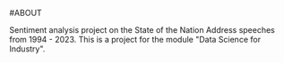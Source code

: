 #ABOUT

Sentiment analysis project on the State of the Nation Address speeches from 1994 - 2023. This is a project for the module "Data Science for Industry".

